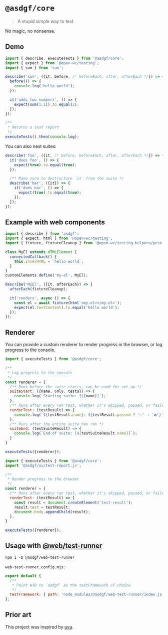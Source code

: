 # `@asdgf/core`

> A stupid simple way to test

No magic, no nonsense.

## Demo

```js
import { describe, executeTests } from '@asdgf/core';
import { expect } from '@open-wc/testing';
import { sum } from 'sum';

describe('sum', ({it, before, /* beforeEach, after, afterEach */}) => {
  before(() => {
    console.log('hello world');
  });

  it('adds two numbers', () => {
    expect(sum(1,1)).to.equal(2);
  });
});

/**
 * Returns a test report
 */
executeTests().then(console.log);
```

You can also nest suites:
```js
describe('foo', ({it, /* before, beforeEach, after, afterEach */}) => {
  it('does foo', () => {
    expect(true).to.equal(true);
  });

  /** Make sure to destructure `it` from the suite */
  describe('bar', ({it}) => {
    it('does bar', () => {
      expect(true).to.equal(true);
    });
  });
});
```

## Example with web components

```js
import { describe } from 'asdgf';
import { expect, html } from '@open-wc/testing';
import { fixture, fixtureCleanup } from '@open-wc/testing-helpers/pure';

class MyEl extends HTMLElement {
  connectedCallback() {
    this.innerHTML = `hello world`;
  }
}
customElements.define('my-el', MyEl);

describe('MyEl', ({it, afterEach}) => {
  afterEach(fixtureCleanup);

  it('renders', async () => {
    const el = await fixture(html`<my-el></my-el>`);
    expect(el.textContent).to.equal('hello world');
  });
});
```

## Renderer

You can provide a custom renderer to render progress in the browser, or log progress to the console.

```js
import { executeTests } from '@asdgf/core';

/**
 * Log progress to the console
 */
const renderer = {
  /** Runs before the suite starts, can be used for set up */
  suiteStart: ({name, only, tests}) => {
    console.log(`Starting suite: [${name}]`);
  },
  /** Runs after every ran test, whether it's skipped, passed, or failed */
  renderTest: (testResult) => {
    console.log(`${testResult.name}: ${testResult.passed ? '✅' : '❌'}`);
  },
  /** Runs after the entire suite has ran */
  suiteEnd: (testSuiteResult) => {
    console.log(`End of suite: [${testSuiteResult.name}]`);
  }
}

executeTests({renderer});
```

```js
import { executeTests } from '@asdgf/core';
import '@asdgf/ui/test-report.js';

/**
 * Render progress to the browser
 */
const renderer = {
  /** Runs after every ran test, whether it's skipped, passed, or failed */
  renderTest: (testResult) => {
    const result = document.createElement('test-result');
    result.test = testResult;
    document.body.appendChild(result);
  },
}

executeTests({renderer});
```

## Usage with [@web/test-runner](https://www.npmjs.com/package/@web/test-runner)

```
npm i -D @asdgf/web-test-runner
```

`web-test-runner.config.mjs`:
```js
export default {
  /** 
   * Point WTR to `asdgf` as the testFramework of choice 
   */
  testFramework: { path: 'node_modules/@asdgf/web-test-runner/index.js' },
};
```

## Prior art
This project was inspired by [uvu](https://github.com/lukeed/uvu). 